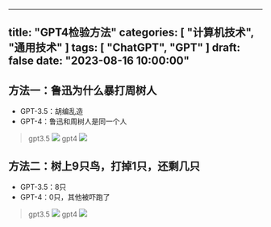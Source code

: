 
---
title: "GPT4检验方法"
categories: [ "计算机技术", "通用技术"  ]
tags: [ "ChatGPT", "GPT" ]
draft: false
date: "2023-08-16 10:00:00"
---

## 方法一：鲁迅为什么暴打周树人  

- GPT-3.5：胡编乱造  
- GPT-4：鲁迅和周树人是同一个人 

> gpt3.5 
> ![](https://imagehost-cdn.frytea.com/images/2023/08/16/ua7bxg-2.png)
> gpt4
> ![](https://imagehost-cdn.frytea.com/images/2023/08/16/u97sz5-2.png)

## 方法二：树上9只鸟，打掉1只，还剩几只  
- GPT-3.5：8只  
- GPT-4：0只，其他被吓跑了

> gpt3.5
> ![](https://imagehost-cdn.frytea.com/images/2023/08/16/ub1v9p-2.png)
> gpt4
> ![](https://imagehost-cdn.frytea.com/images/2023/08/16/ubfrur-2.png)

